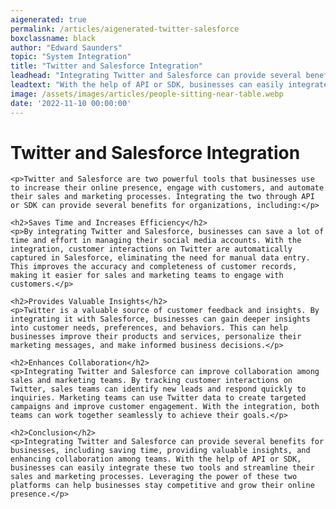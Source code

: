 ```yaml
---
aigenerated: true
permalink: /articles/aigenerated-twitter-salesforce
boxclassname: black
author: "Edward Saunders"
topic: "System Integration"
title: "Twitter and Salesforce Integration"
leadhead: "Integrating Twitter and Salesforce can provide several benefits for businesses, including saving time, providing valuable insights, and enhancing collaboration among teams"
leadtext: "With the help of API or SDK, businesses can easily integrate these two tools and streamline their sales and marketing processes. Leveraging the power of these two platforms can help businesses stay competitive and grow their online presence."
image: /assets/images/articles/people-sitting-near-table.webp
date: '2022-11-10 00:00:00'
---
```

<div class="arttext">    <h1>Twitter and Salesforce Integration</h1>

    <p>Twitter and Salesforce are two powerful tools that businesses use to increase their online presence, engage with customers, and automate their sales and marketing processes. Integrating the two through API or SDK can provide several benefits for organizations, including:</p>

    <h2>Saves Time and Increases Efficiency</h2>
    <p>By integrating Twitter and Salesforce, businesses can save a lot of time and effort in managing their social media accounts. With the integration, customer interactions on Twitter are automatically captured in Salesforce, eliminating the need for manual data entry. This improves the accuracy and completeness of customer records, making it easier for sales and marketing teams to engage with customers.</p>

    <h2>Provides Valuable Insights</h2>
    <p>Twitter is a valuable source of customer feedback and insights. By integrating it with Salesforce, businesses can gain deeper insights into customer needs, preferences, and behaviors. This can help businesses improve their products and services, personalize their marketing messages, and make informed business decisions.</p>

    <h2>Enhances Collaboration</h2>
    <p>Integrating Twitter and Salesforce can improve collaboration among sales and marketing teams. By tracking customer interactions on Twitter, sales teams can identify new leads and respond quickly to inquiries. Marketing teams can use Twitter data to create targeted campaigns and improve customer engagement. With the integration, both teams can work together seamlessly to achieve their goals.</p>

    <h2>Conclusion</h2>
    <p>Integrating Twitter and Salesforce can provide several benefits for businesses, including saving time, providing valuable insights, and enhancing collaboration among teams. With the help of API or SDK, businesses can easily integrate these two tools and streamline their sales and marketing processes. Leveraging the power of these two platforms can help businesses stay competitive and grow their online presence.</p>
</div>